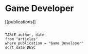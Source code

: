 # Game Developer

[[publications]]

```dataview

TABLE author, date
from "articles"
where publication = "Game Developer"
sort date DESC

```